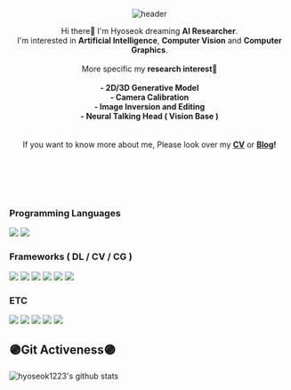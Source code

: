 <div align=center>

![header](https://capsule-render.vercel.app/api?type=rect&color=292d3e&height=300&section=header&text=HyoSeok&fontSize=90&fontColor=ae82cf)

Hi there👋 I'm Hyoseok dreaming **AI Researcher**.<br> I'm interested in **Artificial Intelligence**, **Computer Vision** and **Computer Graphics**. 
<br><br> More specific my **research interest**🔎
    <br><br>
    **- 2D/3D Generative Model<br>
    - Camera Calibration<br>
    - Image Inversion and Editing<br>
    - Neural Talking Head ( Vision Base )<br>**
<br><br>
If you want to know more about me, Please look over my **[CV](https://drive.google.com/file/d/1EwILxhlRNZkyqOU0VWK-9bbeeKI3JV_3/view?usp=share_link)** or **[Blog](https://hyoseok-personality.tistory.com/)!**
</div> 

<br><br><br><br>


<div align=left>
  
### Programming Languages
<img src="https://img.shields.io/badge/Python-3776AB?style=flat-plastic&logo=Python&logoColor=white"/>
<img src="https://img.shields.io/badge/C++-00599C?style=flat-plastic&logo=cplusplus&logoColor=white"/>
<br>
    
    
### Frameworks ( DL / CV / CG )
<img src="https://img.shields.io/badge/Pytorch-EE4C2C?style=flat-plastic&logo=Pytorch&logoColor=white"/>
<img src="https://img.shields.io/badge/Pytorch Lightning-792EE5?style=flat-plastic&logo=Pytorch Lightning&logoColor=white"/>
<img src="https://img.shields.io/badge/Pytorch 3d-A100FF?style=flat-plastic&logoColor=white"/>
<img src="https://img.shields.io/badge/OpenGL-5586A4?style=flat-plastic&logo=OpenGL&logoColor=white"/>
<img src="https://img.shields.io/badge/OpenCV-5C3EE8?style=flat-plastic&logo=OpenCV&logoColor=white"/>
<img src="https://img.shields.io/badge/MMlab_Framework-0000FF?style=flat-plastic&logoColor=white"/>
<br>
    
    
### ETC
<img src="https://img.shields.io/badge/Wandb-FFBE00?style=flat-plastic&logo=Weightsandbiases&logoColor=white"/>
<img src="https://img.shields.io/badge/Gradio-F36D00?style=flat-plastic&logoColor=white"/>
<img src="https://img.shields.io/badge/Streamlit-FF4B4B?style=flat-plastic&logo=Streamlit&logoColor=white"/>
<img src="https://img.shields.io/badge/Docker-2496ED?style=flat-plastic&logo=Docker&logoColor=white"/>
<img src="https://img.shields.io/badge/MySQL-4479A1?style=flat-plastic&logo=MySQL&logoColor=white"/>




## **🟣Git Activeness🟣**
![hyoseok1223's github stats](https://github-readme-stats.vercel.app/api?username=hyoseok1223&show_icons=true&theme=material-palenight)
</div> 
<!-- https://github.com/anuraghazra/github-readme-stats/blob/master/themes/README.md 테마 모음 -->
<!--
[![Hits](https://hits.seeyoufarm.com/api/count/incr/badge.svg?url=https%3A%2F%2Fgithub.com%2Fhyoseok1223&count_bg=%2379C83D&title_bg=%23555555&icon=&icon_color=%23E7E7E7&title=hits&edge_flat=false)](https://hits.seeyoufarm.com)
-->
<!--
**hyoseok1223/hyoseok1223** is a ✨ _special_ ✨ repository because its `README.md` (this file) appears on your GitHub profile.

Here are some ideas to get you started:

- 🔭 I’m currently working on ...
- 🌱 I’m currently learning ...
- 👯 I’m looking to collaborate on ...
- 🤔 I’m looking for help with ...
- 💬 Ask me about ...
- 📫 How to reach me: ...
- 😄 Pronouns: ...
- ⚡ Fun fact: ...


### 📞Contact📞
<a href="mailto:dlgytjr99999@kookmin.ac.kr">
    <img src="https://img.shields.io/badge/Gmail-d14836?style=flat&logo=Gmail&logoColor=white"/></a>&nbsp 
</a>
<br><br>

-->
